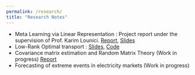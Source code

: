 ```yaml
---
permalink: /research/
title: "Research Notes"
---
```



- Meta Learning via Linear Representation : Project report under the supervision of Prof. Karim Lounici. [Report](https://fegounna.github.io/yessin-moakher/files/meta_learning.pdf), [Slides](https://fegounna.github.io/yessin-moakher/files/meta_learning_slides.pdf)
- Low-Rank Optimal transport : [Slides](https://fegounna.github.io/yessin-moakher/files/OT.pdf), [Code](https://github.com/fegounna/POT/tree/low-rank-via-factor-relaxation)
- Covariance matrix estimation and Random Matrix Theory (Work in progress) [Report](https://fegounna.github.io/yessin-moakher/files/RMT.pdf)
- Forecasting of extreme events in electricity markets (Work in progress)


